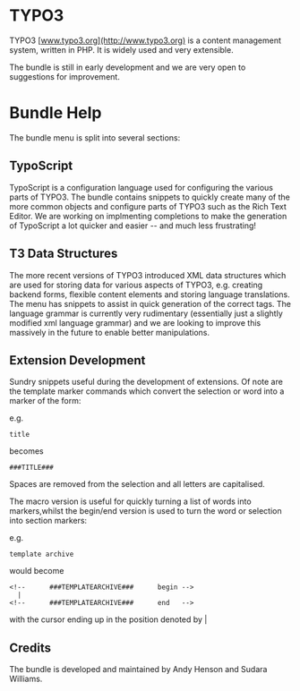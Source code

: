 # TYPO3

TYPO3 [www.typo3.org](http://www.typo3.org) is a content management system, written in PHP. It is widely used and very extensible.

The bundle is still in early development and we are very open to suggestions for improvement.

# Bundle Help

The bundle menu is split into several sections:

## TypoScript

TypoScript is a configuration language used for configuring the various parts of TYPO3.  The bundle contains snippets to quickly create many of the more common objects and configure parts of TYPO3 such as the Rich Text Editor.  We are working on implmenting completions to make the generation of TypoScript a lot quicker and easier -- and much less frustrating!

## T3 Data Structures

The more recent versions of TYPO3 introduced XML data structures which are   used for storing data for various aspects of TYPO3, e.g. creating backend forms, flexible content elements and storing language translations. The menu has snippets to assist in quick generation of the correct tags.  The language grammar is currently very rudimentary (essentially just a slightly modified xml language grammar) and we are looking to improve this massively in the future to enable better manipulations.

## Extension Development

Sundry snippets useful during the development of extensions.  Of note are the template marker commands which convert the selection or word into a marker of the form:

e.g.
	
	title
	
becomes

	###TITLE###
	
Spaces are removed from the selection and all letters are capitalised.	
	
The macro version is useful for quickly turning a list of words into markers,whilst the begin/end version is used to turn the word or selection into section markers:

e.g.

	template archive
	
would become
	
	<!--      ###TEMPLATEARCHIVE###      begin -->
	  |
	<!--      ###TEMPLATEARCHIVE###      end   -->
	

with the cursor ending up in the position denoted by |

## Credits

The bundle is developed and maintained by Andy Henson and Sudara Williams.